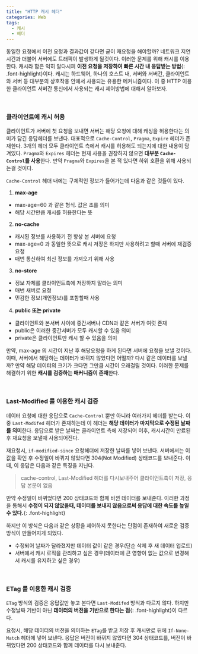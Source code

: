 ```yaml
---
title: "HTTP 캐시 헤더"
categories: Web
tags:
  - 캐시
  - 헤더
---  
```


동일한 요청에서 이전 요청과 결과값이 같다면 굳이 재요청을 해야할까? 네트워크 지연시간과 더불어 서버에도 트래픽이 발생하게 될것이다. 이러한 문제를 위해 캐시를 이용한다. 캐시라 함은 익히 알다시피 **이전 요청을 저장하여 빠른 시간 내 응답받는 방법**{: .font-highlight}이다. 캐시는 하드웨어, 하나의 호스트 내, 서버와 서버간, 클라이언트와 서버 등 대부분의 상호작용 안에서 사용되는 유용한 메커니즘이다. 이 중 HTTP 이용한 클라이언트 서버간 통신에서 사용되는 캐시 제어방법에 대해서 알아보자.  

<br />  

### 클라이언트에 캐시 허용  
클라이언트가 서버에 첫 요청을 보내면 서버는 해당 요청에 대해 캐싱을 허용한다는 의미가 담긴 응답헤더를 보낸다. 대표적으로 `Cache-Control`, `Pragma`, `Expire` 헤더가 존재한다. 3개의 헤더 모두 클라이언트 측에서 캐시를 허용해도 되는지에 대한 내용이 담겨있다. `Pragma`와 `Expires` 헤더는 현재 사용을 권장하지 않으면 **대부분 `Cache-Control`를 사용**한다. 만약 `Pragma`와 `Expires`을 본 적 있다면 하위 호환을 위해 사용되는걸 것이다.  

`Cache-Control` 헤더 내에는 구체적인 정보가 들어가는데 다음과 같은 것들이 있다.
1. **max-age**  
  - max-age=60 과 같은 형식. 값은 초를 의미
  - 해당 시간만큼 캐시를 허용한다는 뜻
2. **no-cache**
  - 캐시된 정보를 사용하기 전 항상 본 서버에 요청
  - max-age=0 과 동일한 뜻으로 캐시 저장은 하지만 사용하려고 할때 서버에 재검증 요청
  - 매번 통신하여 최신 정보를 가져오기 위해 사용
3. **no-store**
  - 정보 자체를 클라이언트측에 저장하지 말라는 의미
  - 매번 새버로 요청
  - 민감한 정보(개인정보)를 포함할때 사용
4. **public 또는 private**
  - 클라이언트와 본서버 사이에 중간서버나 CDN과 같은 서버가 여럿 존재
  - public은 이러한 중간서버가 모두 캐시할 수 있음 의미
  - private은 클라이언트만 캐시 할 수 있음을 의미

만약, max-age 의 시간이 지난 후 해당요청을 하게 된다면 서버에 요청을 보낼 것이다. 이때, 서버에서 해당하는 데이터가 바뀌지 않았다면 어떨까? 다시 같은 데이터를 보낼까? 만약 해당 데이터의 크기가 크다면 그만큼 시간이 오래걸릴 것이다. 이러한 문제를 해결하기 위한 **캐시를 검증하는 매커니즘이 존재**한다.  

<br />  

### Last-Modified 를 이용한 캐시 검증
데이터 요청에 대한 응답으로 `Cache-Control` 뿐만 아니라 여러가지 헤더를 받는다. 이 중 `Last-Modifed` 헤더가 존재하는데 이 헤더는 **해당 데이터가 마지막으로 수정된 날짜를 의미**한다. 응답으로 받은 날짜는 클라이언트 측에 저장되어 이후, 캐시시간이 만료된 후 재요청을 보낼때 사용되어진다.  

재요청시, `if-modified-since` 요청헤더에 저장한 날짜를 넣어 보낸다. 서버에서는 이 값을 확인 후 수정일이 바뀌지 않았다면 304(Not Modified) 상태코드를 보내준다. 이 때, 이 응답은 다음과 같은 특징을 지닌다.  
> cache-control, Last-Modified 헤더를 다시보내주어 클라이언트측이 저장, 응답 본문이 없음  

만약 수정일이 바뀌었다면 200 상태코드와 함께 바뀐 데이터를 보내준다. 이러한 과정을 통해서 **수정이 되지 않았을때, 데이터를 보내지 않음으로써 응답에 대한 속도를 높일 수 있다.**{: .font-highlight}  

하지만 이 방식은 다음과 같은 상황을 제어하지 못한다는 단점이 존재하여 새로운 검증방식이 만들어지게 되었다.  
- 수정되어 날짜가 달라졌지만 데이터 값이 같은 경우(단순 삭제 후 새 데이터 업로드)
- 서버에서 캐시 로직을 관리하고 싶은 경우(데이터에 큰 영향이 없는 값으로 변경해서 캐시를 유지하고 싶은 경우)  

<br />  

### ETag 를 이용한 캐시 검증
`ETag` 방식의 검증은 응답값만 놓고 본다면 `Last-Modifed` 방식과 다르지 않다. 하지만 수정날짜 기반이 아닌 **데이터의 버전을 기반으로 한다는 점**{: .font-highlight}이 다르다.  

요청시, 해당 데이터의 버전을 의미하는 `ETag`를 받고 저장 후 캐시만료 뒤에 `If-None-Match` 헤더에 넣어 보낸다. 응답은 버전이 바뀌지 않았다면 304 상태코드를, 버전이 바뀌었다면 200 상태코드와 함께 데이터를 다시 보내준다.  